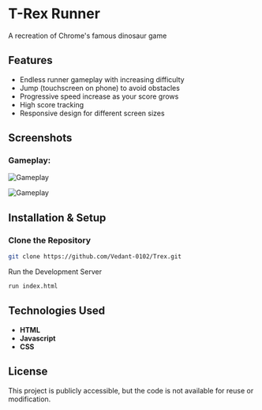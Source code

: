 # T-Rex Runner

A recreation of Chrome's famous dinosaur game 

## Features
- Endless runner gameplay with increasing difficulty
- Jump (touchscreen on phone) to avoid obstacles
- Progressive speed increase as your score grows
- High score tracking
- Responsive design for different screen sizes

## Screenshots

### Gameplay:
![Gameplay](https://github.com/user-attachments/assets/2cb11856-bdb2-4407-aff2-6cec1d9d14de)

![Gameplay](https://github.com/user-attachments/assets/a691b74d-cb14-423c-ac91-be2eb7ecac35)


## Installation & Setup

### Clone the Repository
```sh
git clone https://github.com/Vedant-0102/Trex.git
```

Run the Development Server
```sh
run index.html
```

## Technologies Used
- **HTML**
- **Javascript** 
- **CSS**

## License
This project is publicly accessible, but the code is not available for reuse or modification.

